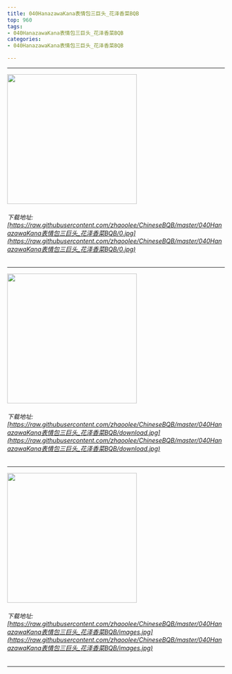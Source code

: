 ```yaml
---
title: 040HanazawaKana表情包三巨头_花泽香菜BQB
top: 960
tags:
- 040HanazawaKana表情包三巨头_花泽香菜BQB
categories:
- 040HanazawaKana表情包三巨头_花泽香菜BQB

---
```


------

<!-- more -->

<img height='300px' style='height:300px;' src=https://raw.githubusercontent.com/zhaoolee/ChineseBQB/master/040HanazawaKana表情包三巨头_花泽香菜BQB/0.jpg /><br/><h6>下载地址:[https://raw.githubusercontent.com/zhaoolee/ChineseBQB/master/040HanazawaKana表情包三巨头_花泽香菜BQB/0.jpg](https://raw.githubusercontent.com/zhaoolee/ChineseBQB/master/040HanazawaKana表情包三巨头_花泽香菜BQB/0.jpg)</h6><hr/><img height='300px' style='height:300px;' src=https://raw.githubusercontent.com/zhaoolee/ChineseBQB/master/040HanazawaKana表情包三巨头_花泽香菜BQB/download.jpg /><br/><h6>下载地址:[https://raw.githubusercontent.com/zhaoolee/ChineseBQB/master/040HanazawaKana表情包三巨头_花泽香菜BQB/download.jpg](https://raw.githubusercontent.com/zhaoolee/ChineseBQB/master/040HanazawaKana表情包三巨头_花泽香菜BQB/download.jpg)</h6><hr/><img height='300px' style='height:300px;' src=https://raw.githubusercontent.com/zhaoolee/ChineseBQB/master/040HanazawaKana表情包三巨头_花泽香菜BQB/images.jpg /><br/><h6>下载地址:[https://raw.githubusercontent.com/zhaoolee/ChineseBQB/master/040HanazawaKana表情包三巨头_花泽香菜BQB/images.jpg](https://raw.githubusercontent.com/zhaoolee/ChineseBQB/master/040HanazawaKana表情包三巨头_花泽香菜BQB/images.jpg)</h6><hr/>
